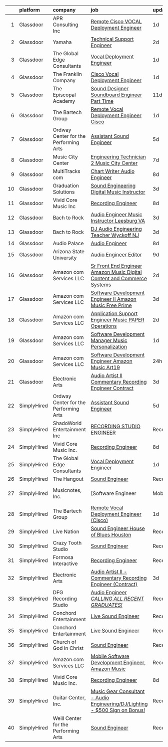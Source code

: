 

|    | platform    | company                               | job                                                                                                                                                                                                                                                                                                                                                                                                                                                                                                                                                                                                                                                                                                                                                                                                                                                                                                                               | update_time   | location            |
|---:|:------------|:--------------------------------------|:----------------------------------------------------------------------------------------------------------------------------------------------------------------------------------------------------------------------------------------------------------------------------------------------------------------------------------------------------------------------------------------------------------------------------------------------------------------------------------------------------------------------------------------------------------------------------------------------------------------------------------------------------------------------------------------------------------------------------------------------------------------------------------------------------------------------------------------------------------------------------------------------------------------------------------|:--------------|:--------------------|
|  1 | Glassdoor   | APR Consulting Inc                    | [Remote Cisco VOCAL Deployment Engineer](https://www.glassdoor.com/partner/jobListing.htm?pos=105&ao=1110586&s=58&guid=000001836e50263888e677eb997e0319&src=GD_JOB_AD&t=SR&vt=w&ea=1&cs=1_758d6294&cb=1664003090258&jobListingId=1008156485063&cpc=654405A9B1E0A9F5&jrtk=3-0-1gdn509irkf0r801-1gdn509jc209r000-2b1fe598089df277--6NYlbfkN0DKYEYS6AaSgPeXyWAkdM8_YPNZv0Ej8KjQCXpwSuT3KN5h05DBiQlmBf-mfh9BB2_ofRqWU7skeB5IBqq2DL5zYfEejiuNY52Ko5dvv2NmiAj45shTVIU_8zOFjnRKb_DM_Sf-M0N1tKWjrhCUTBFyfJ6RZFHoj7dpDYu8AK3jQwbHFnj1p9XMo_RLLFUw2Z9Q4Q1aBf5y3UzQjtgd1DKisCqW2GhXn00m30qXSBS1LZz2SMu0D7A5z-u8GwSazDtWpwJPIw0QExv1E86NbvmYIlPfPgh1rPt2Dbhk5rFPGN11YcNgMZcFeL2kuSPAf3nS4Gv_yOJO2Td5mfn-BRQI3iMemaGlu0hfXt1Dh4DhGNF1OZH84FJvbWU_vTWT0lV-PrLOi93II-6in1w66L92k57Zz4JFhktj2t-JmXTpeOUePm7HVNEEOlk3pcqsIy_IMj-m8FV3bUx4Plh_AiAoNaJVk16p-R5AvK-G75_SsPeX65UEdfeq42qCVmirxNyPWV5klGf5QE-zBPB16ZnMf-OPp_DBnnpegBgc5698JrRa-yMC9nff) | 1d            | Houston, TX         |
|  2 | Glassdoor   | Yamaha                                | [Technical Support Engineer](https://www.glassdoor.com/partner/jobListing.htm?pos=113&ao=1136043&s=58&guid=000001836e50263888e677eb997e0319&src=GD_JOB_AD&t=SR&vt=w&cs=1_4679030a&cb=1664003090259&jobListingId=1008154576004&jrtk=3-0-1gdn509irkf0r801-1gdn509jc209r000-3ba57b5c6a10b506-)                                                                                                                                                                                                                                                                                                                                                                                                                                                                                                                                                                                                                                       | 2d            | Buena Park, CA      |
|  3 | Glassdoor   | The Global Edge Consultants           | [Vocal Deployment Engineer](https://www.glassdoor.com/partner/jobListing.htm?pos=104&ao=1110586&s=58&guid=000001836e50263888e677eb997e0319&src=GD_JOB_AD&t=SR&vt=w&ea=1&cs=1_8fb9ad8e&cb=1664003090258&jobListingId=1008156365697&cpc=654405A9B1E0A9F5&jrtk=3-0-1gdn509irkf0r801-1gdn509jc209r000-01b2045d5208986d--6NYlbfkN0A4Pd9G7Psxse2LYHgJRkYguHzML5L6KVZLzJM3sNXICnMc3eh3dt3QEYOmT_Cvlg6YqseBKYKlkgFutzcInG_Q0rjFPxEbzXj7eJ1Iw42CbcDO0F-Ic57myTUfn_5Wr1OkFXXGLIoST1_tDKid4ZU9u_ZMqLTt71Na8s6LMKVmtGCeOawuYHDWa4hUwtz7ieNlCvKcXNrU3q8yJeQd2muhfk2t1emUoEZFKGAMzUMIJjH7YG_ufUFBp7u5fJrKTVzOHxNpmAbQX26Yc43ZQkMLTq_-p8qrfqns2AQlmnH6nRtHvOTkYF39a0lJ0cFOrou6DM708Vj9pK0JmlTYd_W1qKOCSor88yOsFGk0RDf76Pr_vBV0XKjgNNpBliEgCZj8mhhVS2DPkTHDn7e5sL5HSvsr_3NR6tt7kEcCCaTXC2RdCInUihSJeFvAhgSg0aKXFhzOChvJaTbqXZou7ATi008hE1VulTgSSOftNiIOB3mI2cM1fqmjrLBqUmzxScQMA35KRw6fyw%3D%3D)                                                  | 1d            | Houston, TX         |
|  4 | Glassdoor   | The Franklin Company                  | [Cisco Vocal Deployment Engineer](https://www.glassdoor.com/partner/jobListing.htm?pos=103&ao=1110586&s=58&guid=000001836e50263888e677eb997e0319&src=GD_JOB_AD&t=SR&vt=w&ea=1&cs=1_902cd5ff&cb=1664003090258&jobListingId=1008156745430&cpc=D2F1DE17EE1F43B9&jrtk=3-0-1gdn509irkf0r801-1gdn509jc209r000-ea3a121012c048d6--6NYlbfkN0DhNp-al8I2iAspRguymugSBB4KybdbECcGYG81g2BLuKcZiQYBcA3Fndwaw5jeEitPUEYvzKrpxyhsHOUBVGAXiueNHeMKUeKLNTExMtCEBvqUzQ_m5_xrAk4dbfJUcIDBVB16noez5beXV9FHq-jYH3kb-yhqP4e1-ExdzbFdesqUD2DyOiOQrbjctvcrFMIOLrV4XXotdvAyeEIBBYSVUrhrSohrSkCIPk2JmwROVvNcMTiXSoGVRv4dy6_VcjrkV3Hs5kfiMVT8Ywpi7SO7BS0zmg-uTG7or3TrK4yKdrjqgHXvLtzmauFIWP7kSQ-PF10DDUj44x4jPFL8YCh30gAGDxHVe1_zAL2qocQ-5kFpD7KPzdtN6NSxLHTI726NvumjOkpYqb1ZFifWBikr8XqxLXV_m2apVQcsww1jErQM6sMxJYGbNnXPsACau38XmCTXj6IkttqVvUyNT8OY95_lCTJpuVf-s2ceTrtshysp4MTmiK-EtilLBJ82trmGPOW9sRVGvA%3D%3D)                                            | 1d            | Remote              |
|  5 | Glassdoor   | The Episcopal Academy                 | [Sound Designer  Soundboard Engineer  Part Time ](https://www.glassdoor.com/partner/jobListing.htm?pos=117&ao=1136043&s=58&guid=000001836e50263888e677eb997e0319&src=GD_JOB_AD&t=SR&vt=w&ea=1&cs=1_e1f7def0&cb=1664003090259&jobListingId=1008134158666&jrtk=3-0-1gdn509irkf0r801-1gdn509jc209r000-42249c09ee087c0a-)                                                                                                                                                                                                                                                                                                                                                                                                                                                                                                                                                                                                             | 11d           | Newtown Square, PA  |
|  6 | Glassdoor   | The Bartech Group                     | [Remote Vocal Deployment Engineer  Cisco ](https://www.glassdoor.com/partner/jobListing.htm?pos=102&ao=1110586&s=58&guid=000001836e50263888e677eb997e0319&src=GD_JOB_AD&t=SR&vt=w&ea=1&cs=1_fea0f23c&cb=1664003090258&jobListingId=1008156820135&cpc=45DC3EB807283E85&jrtk=3-0-1gdn509irkf0r801-1gdn509jc209r000-1f8531641e378bfe--6NYlbfkN0C7-FDDT93s0qSKP7uYkdNgAgpSNvwlK8pJNTkcTbZQJnKDJjfvl1yFU2JPCK1oIIqIyhV9fkHpoGz8OVtwTt2NY7ZLQYksisShQVH0P4R8EJib1JrhNB5PFK5iCTt8tgyFHwsKhhXetKgTeg6CjU3tgl6L2gx2B2HsLblxl-TxgreRyqgigKfxmF6ZuRvaDWlHKcDRBH0L78Iee3pVKihfkZ9TbYY35Q-qR_VeimWNHrggHYOab5Q9dn6dqJpM0fr5a1jOnJW-eMBufJPQZKZIB_kKcnu5f7r0uh8do9fU455MBo0Z99WrGjqDqauwdww9-fKZfuW6q4EZkqGos-oiGmtRv5-6r5m7VodvfQweYMXUMMHaPESMZV5oafUpQQ51ZH9OdlnihuPvuqauMlP1GTLWKYjA1hkeENd7Cr112rzBAmk2sh-vBhvFP_j8Vw9G3BjKuaA4pKwlxEGfoE1XWMBfqWlEiM3E-J821T-LSrhDPj9Me3P8qYjGl2Du1Is%3D)                                                 | 1d            | Branchburg, NJ      |
|  7 | Glassdoor   | Ordway Center for the Performing Arts | [Assistant Sound Engineer](https://www.glassdoor.com/partner/jobListing.htm?pos=106&ao=1136043&s=58&guid=000001836e50263888e677eb997e0319&src=GD_JOB_AD&t=SR&vt=w&ea=1&cs=1_63d28443&cb=1664003090258&jobListingId=1008147271423&jrtk=3-0-1gdn509irkf0r801-1gdn509jc209r000-8cd05db7d9014b72-)                                                                                                                                                                                                                                                                                                                                                                                                                                                                                                                                                                                                                                    | 5d            | Saint Paul, MN      |
|  8 | Glassdoor   | Music City Center                     | [Engineering Technician 2   Music City Center](https://www.glassdoor.com/partner/jobListing.htm?pos=119&ao=1136043&s=58&guid=000001836e50263888e677eb997e0319&src=GD_JOB_AD&t=SR&vt=w&ea=1&cs=1_f168b0dc&cb=1664003090260&jobListingId=1008144780824&jrtk=3-0-1gdn509irkf0r801-1gdn509jc209r000-9b4715f52be0fb3d-)                                                                                                                                                                                                                                                                                                                                                                                                                                                                                                                                                                                                                | 7d            | Nashville, TN       |
|  9 | Glassdoor   | MultiTracks com                       | [Chart Writer   Audio Engineer](https://www.glassdoor.com/partner/jobListing.htm?pos=109&ao=1136043&s=58&guid=000001836e50263888e677eb997e0319&src=GD_JOB_AD&t=SR&vt=w&cs=1_000e5708&cb=1664003090259&jobListingId=1008142207996&jrtk=3-0-1gdn509irkf0r801-1gdn509jc209r000-ccfc7e7d8acd7691-)                                                                                                                                                                                                                                                                                                                                                                                                                                                                                                                                                                                                                                    | 8d            | Cedar Park, TX      |
| 10 | Glassdoor   | Graduation Solutions                  | [Sound Engineering Digital Music Instructor](https://www.glassdoor.com/partner/jobListing.htm?pos=116&ao=1136043&s=58&guid=000001836e50263888e677eb997e0319&src=GD_JOB_AD&t=SR&vt=w&ea=1&cs=1_db93032c&cb=1664003090259&jobListingId=1008151772475&jrtk=3-0-1gdn509irkf0r801-1gdn509jc209r000-886b04f211aafcf9-)                                                                                                                                                                                                                                                                                                                                                                                                                                                                                                                                                                                                                  | 3d            | Mesa, AZ            |
| 11 | Glassdoor   | Vivid Core Music Inc                  | [Recording Engineer](https://www.glassdoor.com/partner/jobListing.htm?pos=101&ao=1110586&s=58&guid=000001836e50263888e677eb997e0319&src=GD_JOB_AD&t=SR&vt=w&ea=1&cs=1_c6b34b9a&cb=1664003090258&jobListingId=1008142257860&cpc=F4EED0218A761C36&jrtk=3-0-1gdn509irkf0r801-1gdn509jc209r000-cce2a0d466442279--6NYlbfkN0DkJZbh_dCMJjun8NuS612hyyS_QpFM9YUvOs9QU76VtdbRLYFsamJ9G3k34CI2sgGLV3oPYYU-Y0xwVqVhtUxz4H86wNxC5cAe5xdl0NHdR3Aa0VX1tFWNEb-YxEB428YuhitVHcTpQ3sJYfo0Cs1e67HevCcTmEH-7xGXCGebobpQ3QmFQGmB1gOdhT7XNFu-JJpoS_ZVcmL3phLzaqDK5zWSOYJ2OWXxLd2nmhTBviP5zOAh800A_ecC9eId6hD75DWr2a5EIW0h0kOcW5wvOa3kbJSgQ9aA53aGwwyjt2xNlzet8kt3w60TMX5uD4usXT5hFFyp4QsBLlZCxm-hMF8f0rXVG7qcoOIxehUkRssAtCqjsr6gMQEIk2U2N7ZLsLzU24LV_qyfgAMQ_1qr9r2Z9Qc4Jg_LndV99jdfHDfxTpF5me5-Xm4usdVRhHPIsYNQXtJ3Rl3J-2aItVJQeF6Om-VpZO7tT_9pIxqz3w2YQR_niMbG0_UDKW8wDVU%3D)                                                                       | 8d            | Saint Louis, MO     |
| 12 | Glassdoor   | Bach to Rock                          | [Audio Engineer Music Instructor   Leesburg  VA](https://www.glassdoor.com/partner/jobListing.htm?pos=118&ao=1136043&s=58&guid=000001836e50263888e677eb997e0319&src=GD_JOB_AD&t=SR&vt=w&ea=1&cs=1_fe5ee5a3&cb=1664003090259&jobListingId=1008152013073&jrtk=3-0-1gdn509irkf0r801-1gdn509jc209r000-8e82a1ddb6f8903e-)                                                                                                                                                                                                                                                                                                                                                                                                                                                                                                                                                                                                              | 3d            | Leesburg, VA        |
| 13 | Glassdoor   | Bach to Rock                          | [DJ   Audio Engineering Teacher  Wyckoff NJ](https://www.glassdoor.com/partner/jobListing.htm?pos=120&ao=1136043&s=58&guid=000001836e50263888e677eb997e0319&src=GD_JOB_AD&t=SR&vt=w&ea=1&cs=1_06b078e1&cb=1664003090260&jobListingId=1008152013499&jrtk=3-0-1gdn509irkf0r801-1gdn509jc209r000-224c105a95700982-)                                                                                                                                                                                                                                                                                                                                                                                                                                                                                                                                                                                                                  | 3d            | Wyckoff, NJ         |
| 14 | Glassdoor   | Audio Palace                          | [Audio Engineer](https://www.glassdoor.com/partner/jobListing.htm?pos=114&ao=1136043&s=58&guid=000001836e50263888e677eb997e0319&src=GD_JOB_AD&t=SR&vt=w&ea=1&cs=1_78f87f0f&cb=1664003090259&jobListingId=1008142812191&jrtk=3-0-1gdn509irkf0r801-1gdn509jc209r000-1eaa16ddf4411fa3-)                                                                                                                                                                                                                                                                                                                                                                                                                                                                                                                                                                                                                                              | 8d            | Virginia Beach, VA  |
| 15 | Glassdoor   | Arizona State University              | [Audio Engineer Editor](https://www.glassdoor.com/partner/jobListing.htm?pos=112&ao=1136043&s=58&guid=000001836e50263888e677eb997e0319&src=GD_JOB_AD&t=SR&vt=w&cs=1_d6f41aa8&cb=1664003090259&jobListingId=1008140425327&jrtk=3-0-1gdn509irkf0r801-1gdn509jc209r000-89bab4b42d4210d4-)                                                                                                                                                                                                                                                                                                                                                                                                                                                                                                                                                                                                                                            | 9d            | Phoenix, AZ         |
| 16 | Glassdoor   | Amazon com Services LLC               | [Sr  Front End Engineer  Amazon Music   Digital Content and Commerce Systems](https://www.glassdoor.com/partner/jobListing.htm?pos=121&ao=1136043&s=58&guid=000001836e50263888e677eb997e0319&src=GD_JOB_AD&t=SR&vt=w&cs=1_faf29ea7&cb=1664003090260&jobListingId=1008154125045&jrtk=3-0-1gdn509irkf0r801-1gdn509jc209r000-89a5e2e83fda9f2b-)                                                                                                                                                                                                                                                                                                                                                                                                                                                                                                                                                                                      | 2d            | United States       |
| 17 | Glassdoor   | Amazon com Services LLC               | [Software Development Engineer II  Amazon Music Free Prime](https://www.glassdoor.com/partner/jobListing.htm?pos=107&ao=1136043&s=58&guid=000001836e50263888e677eb997e0319&src=GD_JOB_AD&t=SR&vt=w&cs=1_ec74e4a8&cb=1664003090258&jobListingId=1008151742328&jrtk=3-0-1gdn509irkf0r801-1gdn509jc209r000-350d272ef90f81c7-)                                                                                                                                                                                                                                                                                                                                                                                                                                                                                                                                                                                                        | 3d            | Culver City, CA     |
| 18 | Glassdoor   | Amazon com Services LLC               | [Application Support Engineer  Music PAPER Operations](https://www.glassdoor.com/partner/jobListing.htm?pos=110&ao=1136043&s=58&guid=000001836e50263888e677eb997e0319&src=GD_JOB_AD&t=SR&vt=w&cs=1_755c6033&cb=1664003090259&jobListingId=1008152899544&jrtk=3-0-1gdn509irkf0r801-1gdn509jc209r000-da5674eb3ca5b053-)                                                                                                                                                                                                                                                                                                                                                                                                                                                                                                                                                                                                             | 2d            | Sunnyvale, CA       |
| 19 | Glassdoor   | Amazon com Services LLC               | [Software Development Manager   Music Personalization](https://www.glassdoor.com/partner/jobListing.htm?pos=115&ao=1136043&s=58&guid=000001836e50263888e677eb997e0319&src=GD_JOB_AD&t=SR&vt=w&cs=1_26bc0ee4&cb=1664003090259&jobListingId=1008156336957&jrtk=3-0-1gdn509irkf0r801-1gdn509jc209r000-e6f11afe7735bdbf-)                                                                                                                                                                                                                                                                                                                                                                                                                                                                                                                                                                                                             | 1d            | San Francisco, CA   |
| 20 | Glassdoor   | Amazon com Services LLC               | [Software Development Engineer   Amazon Music  Art19](https://www.glassdoor.com/partner/jobListing.htm?pos=111&ao=1136043&s=58&guid=000001836e50263888e677eb997e0319&src=GD_JOB_AD&t=SR&vt=w&cs=1_e1a58497&cb=1664003090259&jobListingId=1008158311459&jrtk=3-0-1gdn509irkf0r801-1gdn509jc209r000-c39e6a78d2cae353-)                                                                                                                                                                                                                                                                                                                                                                                                                                                                                                                                                                                                              | 24h           | San Francisco, CA   |
| 21 | Glassdoor   | Electronic Arts                       | [Audio Artist II   Commentary Recording Engineer  Contract ](https://www.glassdoor.com/partner/jobListing.htm?pos=108&ao=1136043&s=58&guid=000001836e50263888e677eb997e0319&src=GD_JOB_AD&t=SR&vt=w&cs=1_335c7b4d&cb=1664003090259&jobListingId=1008151770801&jrtk=3-0-1gdn509irkf0r801-1gdn509jc209r000-015c7e198e835cb0-)                                                                                                                                                                                                                                                                                                                                                                                                                                                                                                                                                                                                       | 3d            | Orlando, FL         |
| 22 | SimplyHired | Ordway Center for the Performing Arts | [Assistant Sound Engineer](https://www.simplyhired.com/job/oAz7NyyvUdDGHYOKQlYUSvDO7W8-T45vVAZqDpnNVFXBu-qlzfnlMQ?q=music+engineer)                                                                                                                                                                                                                                                                                                                                                                                                                                                                                                                                                                                                                                                                                                                                                                                               | 5d            | Saint Paul, MN      |
| 23 | SimplyHired | ShadoWorld Entertainment Inc          | [RECORDING STUDIO ENGINEER](https://www.simplyhired.com/job/LuUo1uNsflz97Kc2VUvstOqF-GlyVnesKKVECsAsCY7m3CzEC5ML1A?q=music+engineer)                                                                                                                                                                                                                                                                                                                                                                                                                                                                                                                                                                                                                                                                                                                                                                                              | Recently      | Los Angeles, CA     |
| 24 | SimplyHired | Vivid Core Music Inc.                 | [Recording Engineer](https://www.simplyhired.com/job/tBKAbYf-RGnH7uPsOnaBGPWj0-TCICe_evf7DjRKj_4B6Pe6As-y8A?q=music+engineer)                                                                                                                                                                                                                                                                                                                                                                                                                                                                                                                                                                                                                                                                                                                                                                                                     | 8d            | St. Louis, MO       |
| 25 | SimplyHired | The Global Edge Consultants           | [Vocal Deployment Engineer](https://www.simplyhired.com/job/MgMm5hcu0Wyvbj4EmkpfwPJl758zZcKImNJyA58AbW_w-G01GOJU_g?q=music+engineer)                                                                                                                                                                                                                                                                                                                                                                                                                                                                                                                                                                                                                                                                                                                                                                                              | 1d            | Houston, TX         |
| 26 | SimplyHired | The Hangout                           | [Sound Engineer](https://www.simplyhired.com/job/pPtma4KfpJL8yv0IV160PCctZ7zJieTNPnwDrISJ5-REzhgDQyRTVw?q=music+engineer)                                                                                                                                                                                                                                                                                                                                                                                                                                                                                                                                                                                                                                                                                                                                                                                                         | Recently      | Myrtle Beach, SC    |
| 27 | SimplyHired | Musicnotes, Inc.                      | [Software Engineer | Mobile Apps | Music Industry](https://www.simplyhired.com/job/k8E4fg8SWWqgvPsk4kBA2CqJDhhUZAmYysUfvRGHibz7cVQEY9wzyw?q=music+engineer)                                                                                                                                                                                                                                                                                                                                                                                                                                                                                                                                                                                                                                                                                                                                                                       | Recently      | Remote              |
| 28 | SimplyHired | The Bartech Group                     | [Remote Vocal Deployment Engineer (Cisco)](https://www.simplyhired.com/job/8NbH0fz61MLEoJNUSXMtPkZEm-NUJbSPH8O_3Kv-muvBexxLhmEAEg?q=music+engineer)                                                                                                                                                                                                                                                                                                                                                                                                                                                                                                                                                                                                                                                                                                                                                                               | 1d            | Branchburg, NJ      |
| 29 | SimplyHired | Live Nation                           | [Sound Engineer House of Blues Houston](https://www.simplyhired.com/job/3bP4EqfqcSZwTHjgXq4y6eZ4GM2m8LyUfaPtckFtRDgrqJIDpSMMgg?q=music+engineer)                                                                                                                                                                                                                                                                                                                                                                                                                                                                                                                                                                                                                                                                                                                                                                                  | Recently      | Houston, TX         |
| 30 | SimplyHired | Crazy Tooth Studio                    | [Sound Engineer](https://www.simplyhired.com/job/kb_TW84WGkBYp6MVGX9lUxLrs43w7gogryWwVWg0cJ2HBhOE-9NzJQ?q=music+engineer)                                                                                                                                                                                                                                                                                                                                                                                                                                                                                                                                                                                                                                                                                                                                                                                                         | Recently      | Reno, NV            |
| 31 | SimplyHired | Formosa Interactive                   | [Recording Engineer](https://www.simplyhired.com/job/29sDM0Sr9JlQYH7solN3F74VDbJwVqpkxGxp49jc-twKzjzyunLXRQ?q=music+engineer)                                                                                                                                                                                                                                                                                                                                                                                                                                                                                                                                                                                                                                                                                                                                                                                                     | Recently      | Los Angeles, CA     |
| 32 | SimplyHired | Electronic Arts                       | [Audio Artist II - Commentary Recording Engineer (Contract)](https://www.simplyhired.com/job/IiscYUpGC_NL4DSY3dGDS6JkJcby0DRLjn3DCTwGXI75E5ShpVvKAw?q=music+engineer)                                                                                                                                                                                                                                                                                                                                                                                                                                                                                                                                                                                                                                                                                                                                                             | 3d            | Orlando, FL         |
| 33 | SimplyHired | DFG Recording Studio                  | [Audio Engineer *CALLING ALL RECENT GRADUATES!*](https://www.simplyhired.com/job/PiqGQxWLw6vUGDkTZbSgkQCJkK2Cpy_eGD64oksENeGPAesJ5YsuSA?q=music+engineer)                                                                                                                                                                                                                                                                                                                                                                                                                                                                                                                                                                                                                                                                                                                                                                         | Recently      | Orange, NJ          |
| 34 | SimplyHired | Conchord Entertainment                | [Live Sound Engineer](https://www.simplyhired.com/job/UEA40oo_tuyiPqvpC2XRNDDUAd6VWYQaSSZopTq90hge9e7ynS5vdw?q=music+engineer)                                                                                                                                                                                                                                                                                                                                                                                                                                                                                                                                                                                                                                                                                                                                                                                                    | Recently      | Boston, MA          |
| 35 | SimplyHired | Conchord Entertainment                | [Live Sound Engineer](https://www.simplyhired.com/job/UEA40oo_tuyiPqvpC2XRNDDUAd6VWYQaSSZopTq90hge9e7ynS5vdw?q=music+engineer)                                                                                                                                                                                                                                                                                                                                                                                                                                                                                                                                                                                                                                                                                                                                                                                                    | Recently      | Boston, MA          |
| 36 | SimplyHired | Church of God in Christ               | [Sound Engineer](https://www.simplyhired.com/job/SxqeH3vtAzx6bLsEV5-UcamWgOYCKHlkHRGty2wAtYcSoBs1UYL9_g?q=music+engineer)                                                                                                                                                                                                                                                                                                                                                                                                                                                                                                                                                                                                                                                                                                                                                                                                         | Recently      | Detroit, MI         |
| 37 | SimplyHired | Amazon.com Services LLC               | [Mobile Software Development Engineer, Amazon Music](https://www.simplyhired.com/job/rsCpBFn9OPkke_bvO-qBzJn5h5ReCdfOAt4WT5ZVWGLUNKcNA3LNNA?q=music+engineer)                                                                                                                                                                                                                                                                                                                                                                                                                                                                                                                                                                                                                                                                                                                                                                     | Recently      | Remote +3 locations |
| 38 | SimplyHired | Vivid Core Music Inc.                 | [Recording Engineer](https://www.simplyhired.com/job/tBKAbYf-RGnH7uPsOnaBGPWj0-TCICe_evf7DjRKj_4B6Pe6As-y8A?q=music+engineer)                                                                                                                                                                                                                                                                                                                                                                                                                                                                                                                                                                                                                                                                                                                                                                                                     | 8d            | St. Louis, MO       |
| 39 | SimplyHired | Guitar Center, Inc.                   | [Music Gear Consultant - Audio Engineering/DJ/Lighting - $500 Sign on Bonus!](https://www.simplyhired.com/job/A1q2-hoFBf33n2hzvrtqJdUCpA-f5UgA83I6sNug1CkHmCGdLFdqzA?q=music+engineer)                                                                                                                                                                                                                                                                                                                                                                                                                                                                                                                                                                                                                                                                                                                                            | Recently      | Nashville, TN       |
| 40 | SimplyHired | Weill Center for the Performing Arts  | [Sound Engineer](https://www.simplyhired.com/job/ALqiQ466UL9ATzM8C5SyNTShJGTz8qexuvg_a93UOhRx-CD-0dbSQw?q=music+engineer)                                                                                                                                                                                                                                                                                                                                                                                                                                                                                                                                                                                                                                                                                                                                                                                                         | Recently      | Sheboygan, WI       |